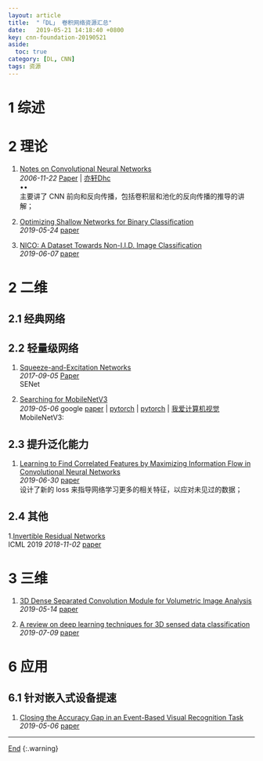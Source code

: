```yaml
---
layout: article
title:  "「DL」 卷积网络资源汇总"
date:   2019-05-21 14:18:40 +0800
key: cnn-foundation-20190521
aside:
  toc: true
category: [DL, CNN]
tags: 资源
---
```

<span id='head'></span>  
<!--more-->

# 1 综述

# 2 理论
1. [Notes on Convolutional Neural Networks](http://cogprints.org/5869/1/cnn_tutorial.pdf)   
*2006-11-22* [Paper](http://cogprints.org/5869/1/cnn_tutorial.pdf) | [亦轩Dhc](https://www.cnblogs.com/daihengchen/p/5646526.html)   
$\bullet \bullet$   
主要讲了 CNN 前向和反向传播，包括卷积层和池化的反向传播的推导的讲解；    

1. [Optimizing Shallow Networks for Binary Classification](http://cn.arxiv.org/abs/1905.10161)   
*2019-05-24* [paper](https://arxiv.org/abs/1905.10161)   

1. [NICO: A Dataset Towards Non-I.I.D. Image Classification](http://cn.arxiv.org/abs/1906.02899)   
*2019-06-07* [paper](https://arxiv.org/abs/1906.02899)    


# 2 二维
## 2.1 经典网络

## 2.2 轻量级网络
1. [Squeeze-and-Excitation Networks](http://cn.arxiv.org/abs/1709.01507)   
*2017-09-05* [Paper](https://arxiv.org/abs/1709.01507)   
SENet   

1. [Searching for MobileNetV3](https://arxiv.org/abs/1905.02244)   
*2019-05-06* google [paper](https://arxiv.org/abs/1905.02244) | [pytorch](https://github.com/xiaolai-sqlai/mobilenetv3) | [pytorch](https://github.com/shanglianlm0525/MobileNetV3-Pytorch) | [我爱计算机视觉](https://www.jiqizhixin.com/articles/2019-05-09-2)   
MobileNetV3:    

## 2.3 提升泛化能力
1. [Learning to Find Correlated Features by Maximizing Information Flow in Convolutional Neural Networks](http://cn.arxiv.org/abs/1907.00348)   
*2019-06-30*  [paper](https://arxiv.org/abs/1907.00348)    
设计了新的 loss 来指导网络学习更多的相关特征，以应对未见过的数据；    


## 2.4 其他
1.[Invertible Residual Networks](https://arxiv.org/abs/1811.00995)   
ICML 2019 *2018-11-02* [paper](https://arxiv.org/abs/1811.00995)  


# 3 三维
1. [3D Dense Separated Convolution Module for Volumetric Image Analysis](http://cn.arxiv.org/abs/1905.08608)   
*2019-05-14* [paper](https://arxiv.org/abs/1905.08608)   

1. [A review on deep learning techniques for 3D sensed data classification](http://cn.arxiv.org/abs/1907.04444)    
*2019-07-09* [paper](https://arxiv.org/abs/1907.04444)    



# 6 应用
## 6.1 针对嵌入式设备提速
1. [Closing the Accuracy Gap in an Event-Based Visual Recognition Task](http://cn.arxiv.org/abs/1906.08859)    
*2019-05-06* [paper](https://arxiv.org/abs/1906.08859)    

-------------------  
[End](#head)
{:.warning}  
